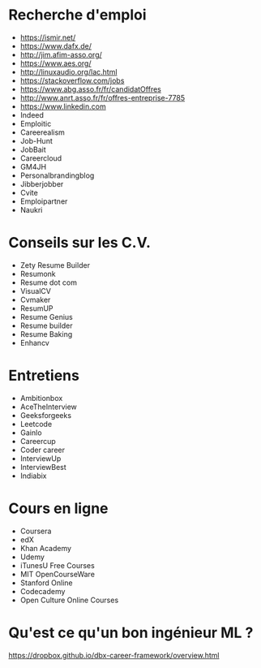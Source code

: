 # Recherche d'emploi

- https://ismir.net/
- https://www.dafx.de/
- http://jim.afim-asso.org/
- https://www.aes.org/
- http://linuxaudio.org/lac.html
- https://stackoverflow.com/jobs
- https://www.abg.asso.fr/fr/candidatOffres
- http://www.anrt.asso.fr/fr/offres-entreprise-7785
- https://www.linkedin.com
- Indeed
- Emploitic
- Careerealism
- Job-Hunt
- JobBait
- Careercloud
- GM4JH
- Personalbrandingblog
- Jibberjobber
- Cvite
- Emploipartner
- Naukri

# Conseils sur les C.V.

- Zety Resume Builder
- Resumonk
- Resume dot com
- VisualCV
- Cvmaker
- ResumUP
- Resume Genius
- Resume builder
- Resume Baking
- Enhancv

# Entretiens

- Ambitionbox
- AceTheInterview
- Geeksforgeeks
- Leetcode
- Gainlo
- Careercup
- Coder career
- InterviewUp
- InterviewBest
- Indiabix

# Cours en ligne

- Coursera
- edX
- Khan Academy
- Udemy
- iTunesU Free Courses
- MIT OpenCourseWare
- Stanford Online
- Codecademy
- Open Culture Online Courses

# Qu'est ce qu'un bon ingénieur ML ?

https://dropbox.github.io/dbx-career-framework/overview.html

